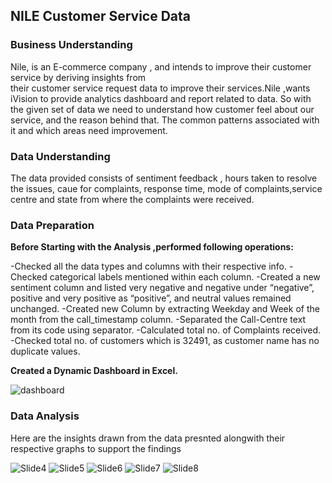 ## NILE Customer Service Data

### Business Understanding
Nile, is an E-commerce company , and intends to improve their customer service by deriving insights from  
their customer service request data to improve their services.Nile ,wants iVision to provide analytics 
dashboard and report related to data. So with the given set of data we need to understand how customer 
feel about our service, and the reason behind that. The common patterns associated with it and which 
areas need improvement.

### Data Understanding
The data provided consists of sentiment feedback , hours taken to resolve the issues, caue for complaints, 
response time, mode of complaints,service centre and state from where the complaints were received. 

### Data Preparation
**Before Starting with the Analysis ,performed following operations:**

-Checked all the data types and columns with their respective info.
-Checked categorical labels mentioned within each column.
-Created a new sentiment column and listed very negative and negative under “negative”, 
positive and very positive as “positive”, and neutral values remained unchanged.
-Created new Column by extracting Weekday and Week of the month from the call_timestamp column.
-Separated the Call-Centre text from its code using separator.
-Calculated total no. of Complaints received.
-Checked total no. of customers which is 32491, as customer name has no duplicate values.

**Created a Dynamic Dashboard in Excel.**

![dashboard](https://github.com/pallavi1230/excel-projects/assets/155734492/01d9b4a9-39e9-47d1-a90f-cdab3ecb776c)

### Data Analysis
Here are the insights drawn from the data presnted alongwith their respective graphs to support the findings

![Slide4](https://github.com/pallavi1230/excel-projects/assets/155734492/3e7ecaf7-b6b3-4eee-8e78-9b4c7a006073)
![Slide5](https://github.com/pallavi1230/excel-projects/assets/155734492/761317bf-7d3e-4ff9-8248-a1d5e05ace0d)
![Slide6](https://github.com/pallavi1230/excel-projects/assets/155734492/c3621ada-7aca-48f6-9901-091342186bca)
![Slide7](https://github.com/pallavi1230/excel-projects/assets/155734492/f84c08c1-c6b9-4556-939c-3248770a4740)
![Slide8](https://github.com/pallavi1230/excel-projects/assets/155734492/a681220b-f933-4e09-b16d-d939e245aaf0)




